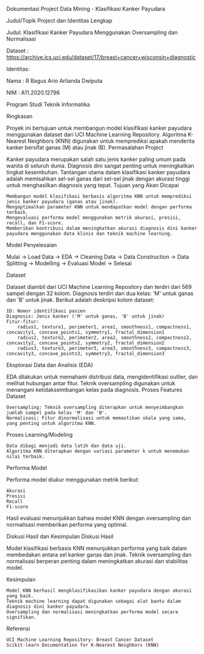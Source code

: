 Dokumentasi Project Data Mining - Klasifikasi Kanker Payudara

Judul/Topik Project dan Identitas Lengkap

Judul: Klasifikasi Kanker Payudara Menggunakan Oversampling dan Normalisasi

Dataset : https://archive.ics.uci.edu/dataset/17/breast+cancer+wisconsin+diagnostic


Identitas:

Nama : R Bagus Ario Arlianda Dwiputa

NIM : A11.2020.12796

Program Studi Teknik Informatika




Ringkasan

Proyek ini bertujuan untuk membangun model klasifikasi kanker payudara menggunakan dataset dari UCI Machine Learning Repository. Algoritma K-Nearest Neighbors (KNN) digunakan untuk memprediksi apakah menderita kanker bersifat ganas (M) atau jinak (B).
Permasalahan Project

Kanker payudara merupakan salah satu jenis kanker paling umum pada wanita di seluruh dunia. Diagnosis dini sangat penting untuk meningkatkan tingkat kesembuhan. Tantangan utama dalam klasifikasi kanker payudara adalah memisahkan sel-sel ganas dari sel-sel jinak dengan akurasi tinggi untuk menghasilkan diagnosis yang tepat.
Tujuan yang Akan Dicapai

    Membangun model klasifikasi berbasis algoritma KNN untuk memprediksi jenis kanker payudara (ganas atau jinak).
    Mengoptimalkan parameter KNN untuk mendapatkan model dengan performa terbaik.
    Mengevaluasi performa model menggunakan metrik akurasi, presisi, recall, dan F1-score.
    Memberikan kontribusi dalam meningkatkan akurasi diagnosis dini kanker payudara menggunakan data klinis dan teknik machine learning.


Model Penyelesaian


Mulai -> Load Data -> EDA -> Cleaning Data -> Data Construction -> Data Splitting -> Modelling -> Evaluasi Model -> Selesai


Dataset

Dataset diambil dari UCI Machine Learning Repository dan terdiri dari 569 sampel dengan 32 kolom. Diagnosis terdiri dari dua kelas: 'M' untuk ganas dan 'B' untuk jinak. Berikut adalah deskripsi kolom dataset:

    ID: Nomor identifikasi pasien
    Diagnosis: Jenis kanker ('M' untuk ganas, 'B' untuk jinak)
    Fitur-fitur:
        radius1, texture1, perimeter1, area1, smoothness1, compactness1, concavity1, concave_points1, symmetry1, fractal_dimension1
        radius2, texture2, perimeter2, area2, smoothness2, compactness2, concavity2, concave_points2, symmetry2, fractal_dimension2
        radius3, texture3, perimeter3, area3, smoothness3, compactness3, concavity3, concave_points3, symmetry3, fractal_dimension3

Eksplorasi Data dan Analisis (EDA)

EDA dilakukan untuk memahami distribusi data, mengidentifikasi outlier, dan melihat hubungan antar fitur. Teknik oversampling digunakan untuk menangani ketidakseimbangan kelas pada diagnosis.
Proses Features Dataset

    Oversampling: Teknik oversampling diterapkan untuk menyeimbangkan jumlah sampel pada kelas 'M' dan 'B'.
    Normalisasi: Fitur dinormalisasi untuk memastikan skala yang sama, yang penting untuk algoritma KNN.

Proses Learning/Modeling

    Data dibagi menjadi data latih dan data uji.
    Algoritma KNN diterapkan dengan variasi parameter k untuk menemukan nilai terbaik.
Performa Model

Performa model diukur menggunakan metrik berikut:

    Akurasi
    Presisi
    Recall
    F1-score

Hasil evaluasi menunjukkan bahwa model KNN dengan oversampling dan normalisasi memberikan performa yang optimal.


Diskusi Hasil dan Kesimpulan
Diskusi Hasil

Model klasifikasi berbasis KNN menunjukkan performa yang baik dalam membedakan antara sel kanker ganas dan jinak. Teknik oversampling dan normalisasi berperan penting dalam meningkatkan akurasi dan stabilitas model.

Kesimpulan

    Model KNN berhasil mengklasifikasikan kanker payudara dengan akurasi yang baik.
    Teknik machine learning dapat digunakan sebagai alat bantu dalam diagnosis dini kanker payudara.
    Oversampling dan normalisasi meningkatkan performa model secara signifikan.

Referensi

    UCI Machine Learning Repository: Breast Cancer Dataset
    Scikit-learn Documentation for K-Nearest Neighbors (KNN)




